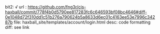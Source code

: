 bit2: √ 
url : https://github.com/fng3r/cis-haxball/commit/778f4b0d5790ee817283fc6c646593bf08bc4646#diff-0e1048d72f310dd1c51b276a790624b5a8633d6ec01c4163ee53e7996c34287b
file: haxball_site/templates/account/login.html
desc: code formatting
diff: 
 see link
